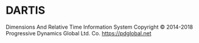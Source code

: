 # DARTIS
Dimensions And Relative Time Information System
Copyright © 2014-2018 Progressive Dynamics Global Ltd. Co.
https://pdglobal.net
